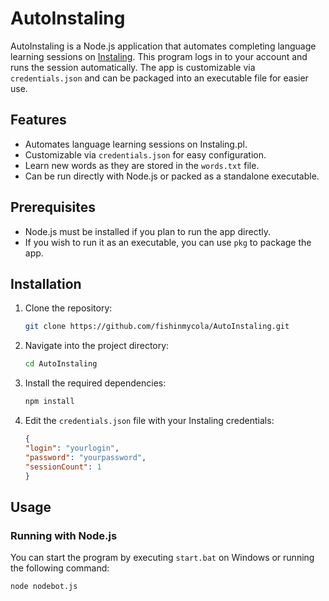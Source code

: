 # AutoInstaling

AutoInstaling is a Node.js application that automates completing language learning sessions on [Instaling](https://instaling.pl/teacher.php?page=login). This program logs in to your account and runs the session automatically. The app is customizable via `credentials.json` and can be packaged into an executable file for easier use.

## Features

- Automates language learning sessions on Instaling.pl.
- Customizable via `credentials.json` for easy configuration.
- Learn new words as they are stored in the `words.txt` file.
- Can be run directly with Node.js or packed as a standalone executable.

## Prerequisites

- Node.js must be installed if you plan to run the app directly.
- If you wish to run it as an executable, you can use `pkg` to package the app.

## Installation

1. Clone the repository:

    ```bash
    git clone https://github.com/fishinmycola/AutoInstaling.git
    ```

2. Navigate into the project directory:

    ```bash
    cd AutoInstaling
    ```

3. Install the required dependencies:

    ```bash
    npm install
    ```

4. Edit the `credentials.json` file with your Instaling credentials:

    ```json
    {
    "login": "yourlogin",
    "password": "yourpassword",
    "sessionCount": 1
   }
    ```

## Usage

### Running with Node.js

You can start the program by executing `start.bat` on Windows or running the following command:

```bash
node nodebot.js
